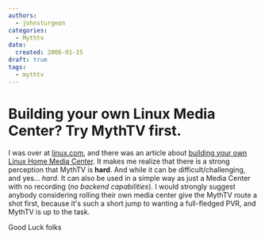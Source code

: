 ```yaml
---
authors:
  - johnsturgeon
categories:
  - Mythtv
date:
  created: 2006-01-15
draft: true
tags:
  - mythtv
---
```


# Building your own Linux Media Center?  Try MythTV first.

I was over at [linux.com](http://linux.com/), and there was an article about [building your own Linux Home Media Center](http://applications.linux.com/article.pl?sid=06/01/04/1855257&tid=39). It makes me realize that there is a strong perception that MythTV is **hard**. And while it can be difficult/challenging, and yes... _hard_. It can also be used in a simple way as just a Media Center with no recording (_no backend capabilities_). I would strongly suggest anybody considering rolling their own media center give the MythTV route a shot first, because it's such a short jump to wanting a full-fledged PVR, and MythTV is up to the task.  
  
Good Luck folks  
